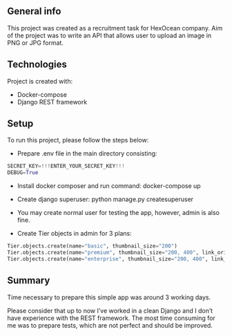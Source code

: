 ## General info
This project was created as a recruitment task for HexOcean company.
Aim of the project was to write an API that allows user to upload an image in PNG or JPG format.

## Technologies
Project is created with:
* Docker-compose
* Django REST framework

## Setup
To run this project, please follow the steps below:
* Prepare .env file in the main directory consisting:
```python
SECRET_KEY=!!!ENTER_YOUR_SECRET_KEY!!!
DEBUG=True
```
*  Install docker composer and run command:
docker-compose up

* Create django superuser:
python manage.py createsuperuser
 
* You may create normal user for testing the app, however, admin is also fine.

* Create Tier objects in admin for 3 plans:
```python
Tier.objects.create(name="basic", thumbnail_size="200")
Tier.objects.create(name="premium", thumbnail_size="200, 400", link_orig=True)
Tier.objects.create(name="enterprise", thumbnail_size="200, 400", link_orig=True, link_expir=True)
```

## Summary

Time necessary to prepare this simple app was around 3 working days.

Please consider that up to now I’ve worked in a clean Django and I don’t have experience with the REST framework. The most time consuming for me was to prepare tests, which are not perfect and should be improved.
